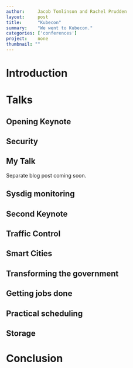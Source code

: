 ```yaml
---
author:     Jacob Tomlinson and Rachel Prudden
layout:     post
title:      "Kubecon"
summary:    "We went to Kubecon."
categories: ['conferences']
project:    none
thumbnail: ""
---
```


# Introduction

# Talks

## Opening Keynote

## Security

## My Talk

Separate blog post coming soon.

## Sysdig monitoring

## Second Keynote

## Traffic Control

## Smart Cities

## Transforming the government

## Getting jobs done

## Practical scheduling

## Storage

# Conclusion
